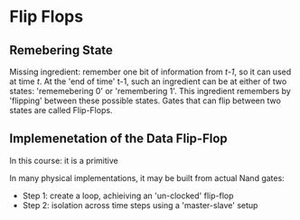# Flip Flops

## Remebering State
Missing ingredient: remember one bit of information from *t-1*, so it can used at time *t*.
At the 'end of time' t-1, such an ingredient can be at either of two states: 'rememebering 0' or 'remembering 1'.
This ingredient remembers by 'flipping' between these possible states.
Gates that can flip between two states are called Flip-Flops.

## Implemenetation of the Data Flip-Flop
In this course: it is a primitive

In many physical implementations, it may be built from actual Nand gates:
- Step 1: create a loop, achieiving an 'un-clocked' flip-flop
- Step 2: isolation across time steps using a 'master-slave' setup
